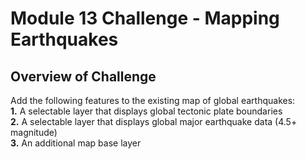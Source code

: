 # Module 13 Challenge - Mapping Earthquakes

## Overview of Challenge
Add the following features to the existing map of global earthquakes:\
**1.** A selectable layer that displays global tectonic plate boundaries\
**2.** A selectable layer that displays global major earthquake data (4.5+ magnitude)\
**3.** An additional map base layer
